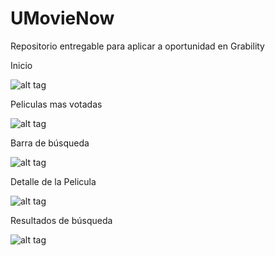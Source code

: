 # UMovieNow
Repositorio entregable para aplicar a oportunidad en Grability

Inicio

![alt tag](https://bitbucket.org/rocksgz/umovienow/src/4304cbd34bc00324cfd3d90c6490bea7f4bef382/screenshots/popular.png)

Peliculas mas votadas

![alt tag](https://bitbucket.org/rocksgz/umovienow/src/4304cbd34bc00324cfd3d90c6490bea7f4bef382/screenshots/toprated.png)

Barra de búsqueda

![alt tag](https://bitbucket.org/rocksgz/umovienow/src/4304cbd34bc00324cfd3d90c6490bea7f4bef382/screenshots/searchbar.png)

Detalle de la Pelicula

![alt tag](https://bitbucket.org/rocksgz/umovienow/src/4304cbd34bc00324cfd3d90c6490bea7f4bef382/screenshots/moviedetail.png)

Resultados de búsqueda

![alt tag](https://bitbucket.org/rocksgz/umovienow/src/4304cbd34bc00324cfd3d90c6490bea7f4bef382/screenshots/searchresults.png)